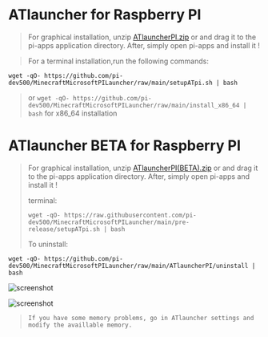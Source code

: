 # ATlauncher for Raspberry PI
>For graphical installation, unzip [ATlauncherPI.zip](https://github.com/pi-dev500/MinecraftMicrosoftPILauncher/blob/main/ATlauncherPI.zip?raw=true) or and drag it to the pi-apps application directory. After, simply open pi-apps and install it !

>For a terminal installation,run the following commands:
```
wget -qO- https://github.com/pi-dev500/MinecraftMicrosoftPILauncher/raw/main/setupATpi.sh | bash
```

>or ```wget -qO- https://github.com/pi-dev500/MinecraftMicrosoftPILauncher/raw/main/install_x86_64 | bash``` for x86_64 installation
# ATlauncher BETA for Raspberry PI
>For graphical installation, unzip [ATlauncherPI(BETA).zip](https://github.com/pi-dev500/MinecraftMicrosoftPILauncher/raw/main/pre-release/ATlauncherPI(BETA).zip) or and drag it to the pi-apps application directory. After, simply open pi-apps and install it !
>
>terminal: 
>```
>wget -qO- https://raw.githubusercontent.com/pi-dev500/MinecraftMicrosoftPILauncher/main/pre-release/setupATpi.sh | bash
>```
>To uninstall: 
```
wget -qO- https://github.com/pi-dev500/MinecraftMicrosoftPILauncher/raw/main/ATlauncherPI/uninstall | bash
```
![screenshot](https://user-images.githubusercontent.com/77228126/109673234-1d212180-7b76-11eb-9cf8-5403b1fb325a.png)

![screenshot](https://github.com/pi-dev500/MinecraftMicrosoftPILauncher/blob/main/screenshotat.png?raw=true)
>`If you have some memory problems, go in ATlauncher settings and modify the availlable memory.`
